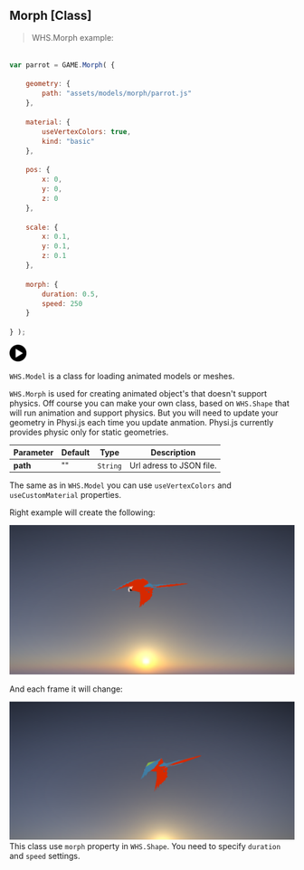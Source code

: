 <h2 class="ws" id="morph">Morph [Class]</h2>

> WHS.Morph example:

```javascript

var parrot = GAME.Morph( {

    geometry: {
        path: "assets/models/morph/parrot.js"
    },

    material: {
        useVertexColors: true,
        kind: "basic"
    },

    pos: {
        x: 0,
        y: 0,
        z: 0
    },

    scale: {
        x: 0.1,
        y: 0.1,
        z: 0.1
    },

    morph: {
        duration: 0.5,
        speed: 250
    }

} );

```

<div id="morph_ex" class="example output">
    <div class="splash" onclick="Morph_example.start()">
        <img src="images/play.png" width="30" height="30">
    </div>
    <div class="actions">
        <i class="fa fa-pause"></i>
        <i class="fa fa-repeat" onclick="reset_mesh(morph);  morph._pos.set(0, 100, 0);"></i>
    </div>
</div>

`WHS.Model` is a class for loading animated models or meshes.

`WHS.Morph` is used for creating animated object's that doesn't support physics. Off course you can make your own class, based on `WHS.Shape` that will run animation and support physics. But you will need to update your geometry in Physi.js each time you update anmation. Physi.js currently provides physic only for static geometries. 

Parameter      |       Default        | Type               | Description |
-------------- | -------------------- | ------------------ | ----------- |
**path**       | ""                   | `String`           | Url adress to JSON file.

The same as in `WHS.Model` you can use `useVertexColors` and `useCustomMaterial` properties.

Right example will create the following:

<img src="images/shapes/morph.png">

And each frame it will change:

<img src="images/shapes/morph2.png">

<aside class="notice">
	This class use <code>morph</code> property in <code>WHS.Shape</code>. You need to specify <code>duration</code> and <code>speed</code> settings.
</aside>